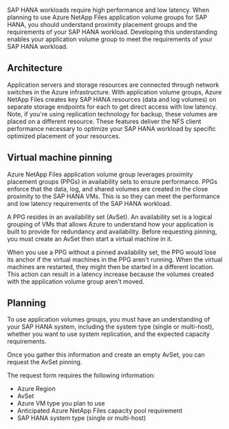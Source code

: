 SAP HANA workloads require high performance and low latency. When planning to use Azure NetApp Files application volume groups for SAP HANA, you should understand proximity placement groups and the requirements of your SAP HANA workload. Developing this understanding enables your application volume group to meet the requirements of your SAP HANA workload. 

## Architecture

Application servers and storage resources are connected through network switches in the Azure infrastructure. With application volume groups, Azure NetApp Files creates key SAP HANA resources (data and log volumes) on separate storage endpoints for each to get direct access with low latency. Note, if you're using replication technology for backup, these volumes are placed on a different resource. These features deliver the NFS client performance necessary to optimize your SAP HANA workload by specific optimized placement of your resources.

## Virtual machine pinning

Azure NetApp Files application volume group leverages proximity placement groups (PPGs) in availability sets to ensure performance. PPGs enforce that the data, log, and shared volumes are created in the close proximity to the SAP HANA VMs. This is so they can meet the performance and low latency requirements of the SAP HANA workload.

A PPG resides in an availability set (AvSet). An availability set is a logical grouping of VMs that allows Azure to understand how your application is built to provide for redundancy and availability. Before requesting pinning, you must create an AvSet then start a virtual machine in it.

When you use a PPG without a pinned availability set, the PPG would lose its anchor if the virtual machines in the PPG aren't running. When the virtual machines are restarted, they might then be started in a different location. This action can result in a latency increase because the volumes created with the application volume group aren't moved.

## Planning

To use application volumes groups, you must have an understanding of your SAP HANA system, including the system type (single or multi-host), whether you want to use system replication, and the expected capacity requirements.

Once you gather this information and create an empty AvSet, you can request the AvSet pinning.

The request form requires the following information:

- Azure Region
- AvSet
- Azure VM type you plan to use
- Anticipated Azure NetApp Files capacity pool requirement
- SAP HANA system type (single or multi-host)